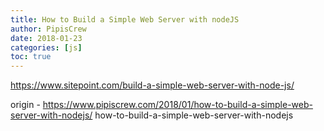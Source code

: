 ```yaml
---
title: How to Build a Simple Web Server with nodeJS
author: PipisCrew
date: 2018-01-23
categories: [js]
toc: true
---
```


https://www.sitepoint.com/build-a-simple-web-server-with-node-js/

origin - https://www.pipiscrew.com/2018/01/how-to-build-a-simple-web-server-with-nodejs/ how-to-build-a-simple-web-server-with-nodejs